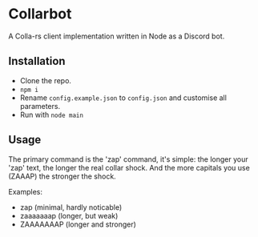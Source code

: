 # Collarbot
A Colla-rs client implementation written in Node as a Discord bot.

## Installation
- Clone the repo.
- `npm i`
- Rename `config.example.json` to `config.json` and customise all parameters.
- Run with `node main`

## Usage

The primary command is the 'zap' command, it's simple: the longer your 'zap' text, the longer the real collar shock. And the more capitals you use (ZAAAP) the stronger the shock.

Examples:
- zap (minimal, hardly noticable)
- zaaaaaaap (longer, but weak)
- ZAAAAAAAP (longer and stronger)